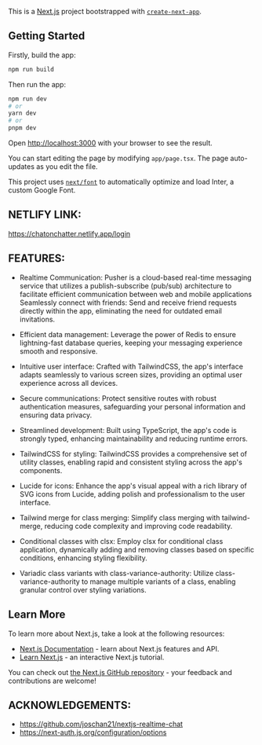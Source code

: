 This is a [Next.js](https://nextjs.org/) project bootstrapped with [`create-next-app`](https://github.com/vercel/next.js/tree/canary/packages/create-next-app).

## Getting Started

Firstly, build the app:
```bash
npm run build
```
Then run the app:
```bash
npm run dev
# or
yarn dev
# or
pnpm dev
```

Open [http://localhost:3000](http://localhost:3000) with your browser to see the result.

You can start editing the page by modifying `app/page.tsx`. The page auto-updates as you edit the file.

This project uses [`next/font`](https://nextjs.org/docs/basic-features/font-optimization) to automatically optimize and load Inter, a custom Google Font.

## NETLIFY LINK:
https://chatonchatter.netlify.app/login

## FEATURES:
* Realtime Communication: Pusher is a cloud-based real-time messaging service that utilizes a publish-subscribe (pub/sub) architecture to facilitate efficient communication between web and mobile applications
Seamlessly connect with friends: Send and receive friend requests directly within the app, eliminating the need for outdated email invitations.

* Efficient data management: Leverage the power of Redis to ensure lightning-fast database queries, keeping your messaging experience smooth and responsive.

* Intuitive user interface: Crafted with TailwindCSS, the app's interface adapts seamlessly to various screen sizes, providing an optimal user experience across all devices.

* Secure communications: Protect sensitive routes with robust authentication measures, safeguarding your personal information and ensuring data privacy.

* Streamlined development: Built using TypeScript, the app's code is strongly typed, enhancing maintainability and reducing runtime errors.

* TailwindCSS for styling: TailwindCSS provides a comprehensive set of utility classes, enabling rapid and consistent styling across the app's components.

* Lucide for icons: Enhance the app's visual appeal with a rich library of SVG icons from Lucide, adding polish and professionalism to the user interface.

* Tailwind merge for class merging: Simplify class merging with tailwind-merge, reducing code complexity and improving code readability.

* Conditional classes with clsx: Employ clsx for conditional class application, dynamically adding and removing classes based on specific conditions, enhancing styling flexibility.

* Variadic class variants with class-variance-authority: Utilize class-variance-authority to manage multiple variants of a class, enabling granular control over styling variations.

## Learn More
To learn more about Next.js, take a look at the following resources:

- [Next.js Documentation](https://nextjs.org/docs) - learn about Next.js features and API.
- [Learn Next.js](https://nextjs.org/learn) - an interactive Next.js tutorial.

You can check out [the Next.js GitHub repository](https://github.com/vercel/next.js/) - your feedback and contributions are welcome!

## ACKNOWLEDGEMENTS:
* https://github.com/joschan21/nextjs-realtime-chat
* https://next-auth.js.org/configuration/options





